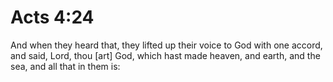 # Acts 4:24

And when they heard that, they lifted up their voice to God with one accord, and said, Lord, thou [art] God, which hast made heaven, and earth, and the sea, and all that in them is: